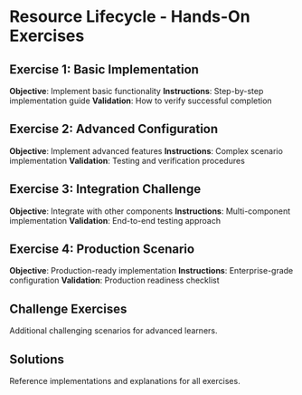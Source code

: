 # Resource Lifecycle - Hands-On Exercises

## Exercise 1: Basic Implementation
**Objective**: Implement basic functionality
**Instructions**: Step-by-step implementation guide
**Validation**: How to verify successful completion

## Exercise 2: Advanced Configuration
**Objective**: Implement advanced features
**Instructions**: Complex scenario implementation
**Validation**: Testing and verification procedures

## Exercise 3: Integration Challenge
**Objective**: Integrate with other components
**Instructions**: Multi-component implementation
**Validation**: End-to-end testing approach

## Exercise 4: Production Scenario
**Objective**: Production-ready implementation
**Instructions**: Enterprise-grade configuration
**Validation**: Production readiness checklist

## Challenge Exercises
Additional challenging scenarios for advanced learners.

## Solutions
Reference implementations and explanations for all exercises.
